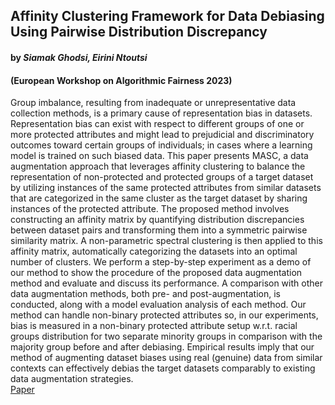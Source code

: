 ## Affinity Clustering Framework for Data Debiasing Using Pairwise Distribution Discrepancy
#### by _Siamak Ghodsi, Eirini Ntoutsi_
#### (European Workshop on Algorithmic Fairness 2023)
Group imbalance, resulting from inadequate or unrepresentative data collection methods, is a primary cause of representation bias in datasets. Representation bias can exist with respect to different groups of one or more protected attributes and might lead to prejudicial and discriminatory outcomes toward certain groups of individuals; in cases where a learning model is trained on such biased data. This paper presents MASC, a data augmentation approach that leverages affinity clustering to balance the representation of non-protected and protected groups of a target dataset by utilizing instances of the same protected attributes from similar datasets that are categorized in the same cluster as the target dataset by sharing instances of the protected attribute. The proposed method involves constructing an affinity matrix by quantifying distribution discrepancies between dataset pairs and transforming them into a symmetric pairwise similarity matrix. A non-parametric spectral clustering is then applied to this affinity matrix, automatically categorizing the datasets into an optimal number of clusters. We perform a step-by-step experiment as a demo of our method to show the procedure of the proposed data augmentation method and evaluate and discuss its performance. A comparison with other data augmentation methods, both pre- and post-augmentation, is conducted, along with a model evaluation analysis of each method. Our method can handle non-binary protected attributes so, in our experiments, bias is measured in a non-binary protected attribute setup w.r.t. racial groups distribution for two separate minority groups in comparison with the majority group before and after debiasing. Empirical results imply that our method of augmenting dataset biases using real (genuine) data from similar contexts can effectively debias the target datasets comparably to existing data augmentation strategies.
\
[Paper](https://github.com/nobias-project/Publications/blob/main/ghodsi2023affinity.pdf)
